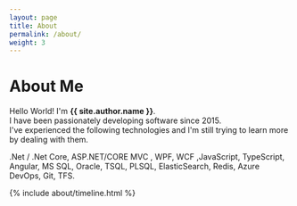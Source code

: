```yaml
---
layout: page
title: About
permalink: /about/
weight: 3
---
```


# **About Me**

Hello World! I'm **{{ site.author.name }}**.<br>
I have been passionately developing software since 2015.<br>
I've experienced the following technologies and I'm still trying to learn more by dealing with them.<br>

.Net / .Net Core, ASP.NET/CORE MVC , WPF, WCF ,JavaScript, TypeScript, Angular, MS SQL, Oracle, TSQL, PLSQL, ElasticSearch, Redis, Azure DevOps, Git, TFS.

<!--
<div class="row">
{% include about/skills.html title="Programming Skills" source=site.data.programming-skills %}
</div>
-->

<div class="row">
{% include about/timeline.html %}
</div>
